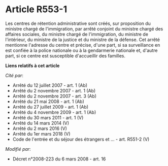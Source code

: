 # Article R553-1

Les centres de rétention administrative sont créés, sur proposition du ministre chargé de l'immigration, par arrêté conjoint
du ministre chargé des affaires sociales, du ministre chargé de l'immigration, du ministre de l'intérieur, du ministre de la
justice et du ministre de la défense. Cet arrêté mentionne l'adresse du centre et précise, d'une part, si sa surveillance en
est confiée à la police nationale ou à la gendarmerie nationale et, d'autre part, si ce centre est susceptible d'accueillir
des familles.

**Liens relatifs à cet article**

_Cité par_:

  - Arrêté du 12 juillet 2007 - art. 1 (Ab)
  - Arrêté du 2 novembre 2007 - art. 1 (Ab)
  - Arrêté du 2 novembre 2007 - art. 3 (Ab)
  - Arrêté du 21 mai 2008 - art. 1 (Ab)
  - Arrêté du 27 juillet 2009 - art. 1 (Ab)
  - Arrêté du 4 novembre 2009 - art. 1 (Ab)
  - Arrêté du 30 mars 2011 - art. 1 (V)
  - Arrêté du 14 mars 2014 (V)
  - Arrêté du 2 mars 2016 (V)
  - Arrêté du 1er mars 2018 (V)
  - Code de l'entrée et du séjour des étrangers et ... - art. R551-2 (V)

_Modifié par_:

  - Décret n°2008-223 du 6 mars 2008 - art. 16
